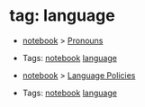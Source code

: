 
# tag: language

 * [notebook](../content/notebook.md) >  [Pronouns](../content/notebook/pronouns.md)

  * Tags:  <a class="tag" href="#!tags/notebook.md">notebook</a>  <a class="tag" href="#!tags/language.md">language</a>
 * [notebook](../content/notebook.md) >  [Language Policies](../content/notebook/language_policies.md)

  * Tags:  <a class="tag" href="#!tags/notebook.md">notebook</a>  <a class="tag" href="#!tags/language.md">language</a>